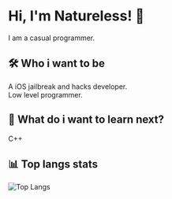 
# Hi, I'm Natureless! 👋
I am a casual programmer.

## 🛠️ Who i want to be
A iOS jailbreak and hacks developer. \
Low level programmer.

## 🔮 What do i want to learn next?
C++

## 📊 Top langs stats
![Top Langs](https://github-readme-stats.vercel.app/api/top-langs/?username=naturelessGit&layout=compact)

